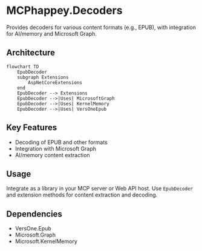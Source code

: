 # MCPhappey.Decoders

Provides decoders for various content formats (e.g., EPUB), with integration for AI/memory and Microsoft Graph.

## Architecture

```mermaid
flowchart TD
    EpubDecoder
    subgraph Extensions
        AspNetCoreExtensions
    end
    EpubDecoder --> Extensions
    EpubDecoder -->|Uses| MicrosoftGraph
    EpubDecoder -->|Uses| KernelMemory
    EpubDecoder -->|Uses| VersOneEpub
```

## Key Features
- Decoding of EPUB and other formats
- Integration with Microsoft Graph
- AI/memory content extraction

## Usage

Integrate as a library in your MCP server or Web API host. Use `EpubDecoder` and extension methods for content extraction and decoding.

## Dependencies
- VersOne.Epub
- Microsoft.Graph
- Microsoft.KernelMemory
